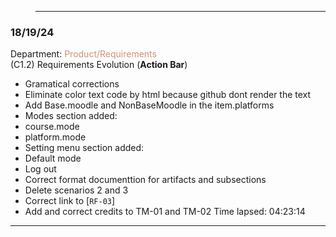 >---
### 18/19/24 
Department: <span style="color:#CE9178;">Product/Requirements</span>  
(C1.2) Requirements Evolution (**Action Bar**) 
- Gramatical corrections
- Eliminate color text code by html because github dont render the text
- Add Base.moodle and NonBaseMoodle in the item.platforms
- Modes section added:
- course.mode
- platform.mode
- Setting menu section added:
- Default mode
- Log out
- Correct format documenttion for artifacts and subsections
- Delete scenarios 2 and 3
- Correct link to [`RF-03`]
- Add and correct credits to TM-01 and TM-02
   Time lapsed: 04:23:14
>
---